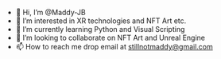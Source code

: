 - 👋 Hi, I’m @Maddy-JB
- 👀 I’m interested in XR technologies and NFT Art etc.
- 🌱 I’m currently learning Python and Visual Scripting
- 💞️ I’m looking to collaborate on NFT Art and Unreal Engine
- 📫 How to reach me drop email at stillnotmaddy@gmail.com

<!---
Maddy-JB/Maddy-JB is a ✨ special ✨ repository because its `README.md` (this file) appears on your GitHub profile.
You can click the Preview link to take a look at your changes.
--->
